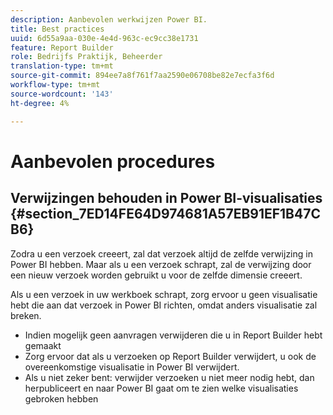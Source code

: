 ```yaml
---
description: Aanbevolen werkwijzen Power BI.
title: Best practices
uuid: 6d55a9aa-030e-4e4d-963c-ec9cc38e1731
feature: Report Builder
role: Bedrijfs Praktijk, Beheerder
translation-type: tm+mt
source-git-commit: 894ee7a8f761f7aa2590e06708be82e7ecfa3f6d
workflow-type: tm+mt
source-wordcount: '143'
ht-degree: 4%

---
```



# Aanbevolen procedures

## Verwijzingen behouden in Power BI-visualisaties {#section_7ED14FE64D974681A57EB91EF1B47CB6}

Zodra u een verzoek creeert, zal dat verzoek altijd de zelfde verwijzing in Power BI hebben. Maar als u een verzoek schrapt, zal de verwijzing door een nieuw verzoek worden gebruikt u voor de zelfde dimensie creeert.

Als u een verzoek in uw werkboek schrapt, zorg ervoor u geen visualisatie hebt die aan dat verzoek in Power BI richten, omdat anders visualisatie zal breken.

* Indien mogelijk geen aanvragen verwijderen die u in Report Builder hebt gemaakt
* Zorg ervoor dat als u verzoeken op Report Builder verwijdert, u ook de overeenkomstige visualisatie in Power BI verwijdert.
* Als u niet zeker bent: verwijder verzoeken u niet meer nodig hebt, dan herpubliceert en naar Power BI gaat om te zien welke visualisaties gebroken hebben

